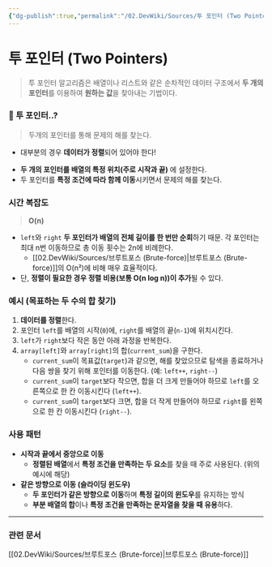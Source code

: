 ```yaml
---
{"dg-publish":true,"permalink":"/02.DevWiki/Sources/투 포인터 (Two Pointers)/","noteIcon":"","updated":"2025-08-20T22:38:05.000+09:00"}
---
```


# 투 포인터 (Two Pointers)

> 투 포인터 알고리즘은 배열이나 리스트와 같은 순차적인 데이터 구조에서 **두 개의 포인터**를 이용하여 **원하는 값**을 찾아내는 기법이다.
### 🤔 투 포인터..?

> 두개의 포인터를 통해 문제의 해를 찾는다.

* 대부분의 경우 **데이터가 정렬**되어 있어야 한다!
- **두 개의 포인터를 배열의 특정 위치(주로 시작과 끝)** 에 설정한다.
- 두 포인터를 **특정 조건에 따라 함께 이동**시키면서 문제의 해를 찾는다.

### 시간 복잡도

> **O(n)**

- `left`와 `right` **두 포인터가 배열의 전체 길이를 한 번만 순회**하기 때문. 각 포인터는 최대 n번 이동하므로 총 이동 횟수는 2n에 비례한다.
	* [[02.DevWiki/Sources/브루트포스 (Brute-force)\|브루트포스 (Brute-force)]]의 O(n²)에 비해 매우 효율적이다.
- 단, **정렬이 필요한 경우 정렬 비용(보통 O(n log n))이 추가**될 수 있다.

### 예시 (목표하는 두 수의 합 찾기)

1. **데이터를 정렬**한다.
2. 포인터 `left`를 배열의 시작(`0`)에, `right`를 배열의 끝(`n-1`)에 위치시킨다.
3. `left`가 `right`보다 작은 동안 아래 과정을 반복한다.
4. `array[left]`와 `array[right]`의 합(`current_sum`)을 구한다.
    - `current_sum`이 목표값(`target`)과 같으면, 해를 찾았으므로 탐색을 종료하거나 다음 쌍을 찾기 위해 포인터를 이동한다. (예: `left++`, `right--`)
    - `current_sum`이 `target`보다 작으면, 합을 더 크게 만들어야 하므로 `left`를 오른쪽으로 한 칸 이동시킨다 (`left++`).
    - `current_sum`이 `target`보다 크면, 합을 더 작게 만들어야 하므로 `right`를 왼쪽으로 한 칸 이동시킨다 (`right--`).

### 사용 패턴

* **시작과 끝에서 중앙으로 이동**
	* **정렬된 배열**에서 **특정 조건을 만족하는 두 요소**를 찾을 때 주로 사용된다. (위의 예시에 해당)
* **같은 방향으로 이동 (슬라이딩 윈도우)**
	* **두 포인터가 같은 방향으로 이동**하며 **특정 길이의 윈도우**를 유지하는 방식
	* **부분 배열의 합**이나 **특정 조건을 만족하는 문자열을 찾을 때 유용**하다.

---
### 관련 문서
[[02.DevWiki/Sources/브루트포스 (Brute-force)\|브루트포스 (Brute-force)]]